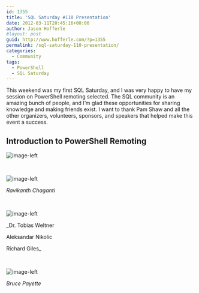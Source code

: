 ```yaml
---
id: 1355
title: 'SQL Saturday #110 Presentation'
date: 2012-03-11T20:45:16+00:00
author: Jason Hofferle
#layout: post
guid: http://www.hofferle.com/?p=1355
permalink: /sql-saturday-110-presentation/
categories:
  - Community
tags:
  - PowerShell
  - SQL Saturday
---
```

This weekend was my first SQL Saturday, and I was very happy to have my session on PowerShell remoting selected. The SQL community is an amazing bunch of people, and I&#8217;m glad these opportunities for sharing knowledge and making friends exist. I want to thank Pam Shaw and all the other organizers, volunteers, sponsors, and speakers that helped make this event a success.

## Introduction to PowerShell Remoting

![image-left](https://drive.google.com/open?id=1FchxCcehGyR5O6LIQd-KbTHmsgouOeIO)

<br style="clear: both;" />

![image-left](https://www.ravichaganti.com/blog/laymans-guide-to-powershell-2-0-remoting/)
  
_Ravikanth Chaganti_

 <br style="clear: both;" />

![image-left](http://community.idera.com/)
  
_Dr. Tobias Weltner
  
Aleksandar Nikolic
  
Richard Giles_

<br style="clear: both;" />

![image-left](https://www.manning.com/books/windows-powershell-in-action-second-edition)
  
_Bruce Payette_

<br style="clear: both;" />